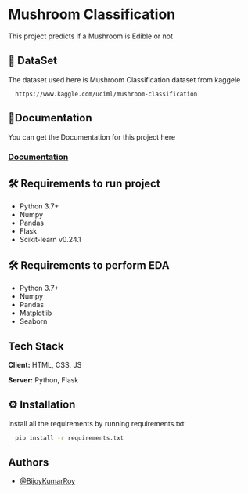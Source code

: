 
# Mushroom Classification

This project predicts if a Mushroom is Edible or not


## 📜 DataSet

The dataset used here is Mushroom Classification dataset from kaggele

```URL
  https://www.kaggle.com/uciml/mushroom-classification
```
  
## 📖Documentation
You can get the Documentation for this project here

### [Documentation](https://drive.google.com/drive/folders/1HIGJ57NxvFujYyZBKwMVQPrMMFbOfC5r?usp=sharing)

  
## 🛠 Requirements to run project

- Python 3.7+
- Numpy
- Pandas
- Flask
- Scikit-learn v0.24.1

## 🛠 Requirements to perform EDA

- Python 3.7+
- Numpy
- Pandas
- Matplotlib
- Seaborn

  
## Tech Stack

**Client:** HTML, CSS, JS

**Server:** Python, Flask

  
## ⚙ Installation

Install all the requirements by running requirements.txt

```cmd
  pip install -r requirements.txt
```
    
## Authors

- [@BijoyKumarRoy](https://www.linkedin.com/in/bijoy-kumar-roy-4b0975189/)

  
